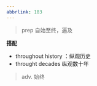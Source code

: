 ```yaml
---
abbrlink: 183
---
```

> prep 自始至终，遍及

**搭配**

- throughout history ：纵观历史
- throught decades 纵观数十年

> adv. 始终
